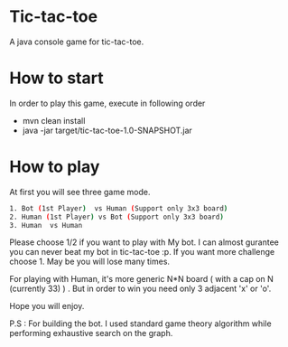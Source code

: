 # Tic-tac-toe
A java console game for tic-tac-toe. 

# How to start 

In order to play this game, execute in following order 

  - mvn clean install 
  - java -jar target/tic-tac-toe-1.0-SNAPSHOT.jar

# How to play 

At first you will see three game mode. 

```sh
1. Bot (1st Player)  vs Human (Support only 3x3 board)
2. Human (1st Player) vs Bot (Support only 3x3 board)
3. Human  vs Human 
```
Please choose 1/2 if you want to play with My bot. I can almost gurantee you can never beat my bot in tic-tac-toe :p. If you want more challenge choose 1. May be you will lose many times. 

For playing with Human, it's more generic N*N board ( with a cap on N (currently 33) ) . But in order to win you need only 3 adjacent 'x' or 'o'. 

Hope you will enjoy. 

P.S : For building the bot. I used standard game theory algorithm while performing exhaustive search on the graph.
